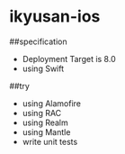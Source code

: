 # ikyusan-ios

##specification

- Deployment Target is 8.0
- using Swift


##try
- using Alamofire
- using RAC
- using Realm
- using Mantle
- write unit tests